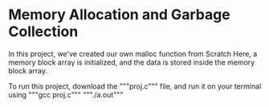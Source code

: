 # Memory Allocation and Garbage Collection
In this project, we've created our own malloc function from Scratch
Here, a memory block array is initialized, and the data is stored inside the memory block array.

To run this project, download the """proj.c""" file, and run it on your terminal using 
"""gcc proj.c"""
"""./a.out"""
